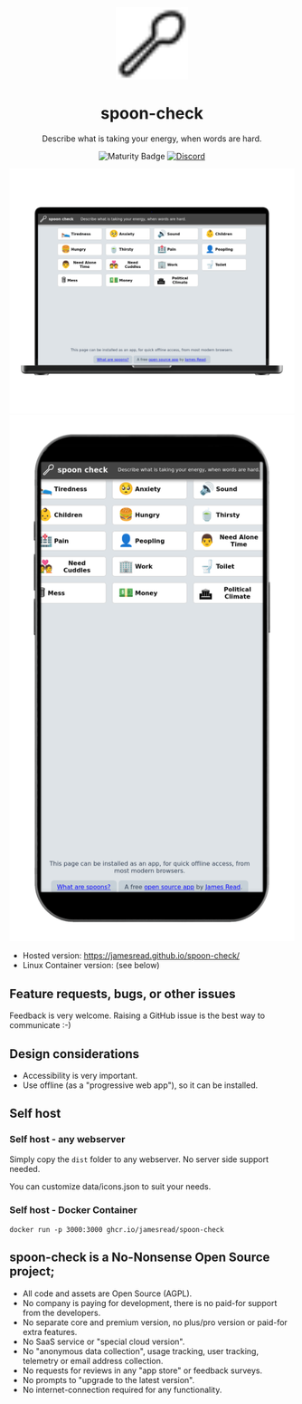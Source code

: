 <div align = "center">
  <img alt = "project logo" src = "icon.png" width = "128" />
  <h1>spoon-check</h1>

Describe what is taking your energy, when words are hard.

![Maturity Badge](https://img.shields.io/badge/maturity-Production-brightgreen)
[![Discord](https://img.shields.io/discord/846737624960860180?label=Discord%20Server)](https://discord.gg/jhYWWpNJ3v)

</div>

![Screenshot](var/screenshots/mainpage-laptop_framed.png)
![Screenshot](var/screenshots/mainpage-phone_framed.png)

* Hosted version: https://jamesread.github.io/spoon-check/
* Linux Container version: (see below)

## Feature requests, bugs, or other issues

Feedback is very welcome. Raising a GitHub issue is the best way to communicate :-)

## Design considerations

* Accessibility is very important.
* Use offline (as a "progressive web app"), so it can be installed.

## Self host

### Self host - any webserver

Simply copy the `dist` folder to any webserver. No server side support needed.

You can customize data/icons.json to suit your needs.

### Self host - Docker Container

```
docker run -p 3000:3000 ghcr.io/jamesread/spoon-check
```

## **spoon-check is a No-Nonsense Open Source project;**

- All code and assets are Open Source (AGPL).
- No company is paying for development, there is no paid-for support from the developers.
- No separate core and premium version, no plus/pro version or paid-for extra features.
- No SaaS service or "special cloud version".
- No "anonymous data collection", usage tracking, user tracking, telemetry or email address collection.
- No requests for reviews in any "app store" or feedback surveys.
- No prompts to "upgrade to the latest version".
- No internet-connection required for any functionality.
